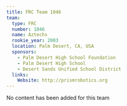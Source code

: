 ```yaml
---
title: FRC Team 1046
team:
  type: FRC
  number: 1046
  name: Aztechs
  rookie_year: 2003
  location: Palm Desert, CA, USA
  sponsors:
    - Palm Desert High School Foundation
    - Palm Desert High School
    - Desert Sands Unified School District
  links:
    Website: http://prismrobotics.org
---
```

No content has been added for this team